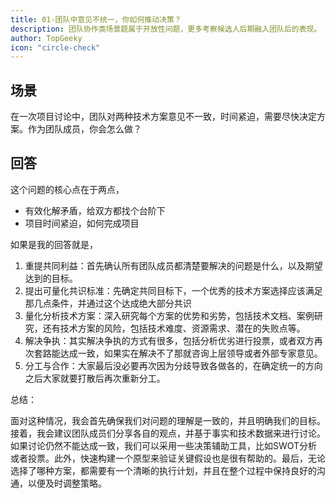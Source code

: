 ```yaml
---
title: 01-团队中意见不统一，你如何推动决策？
description: 团队协作类场景题属于开放性问题，更多考察候选人后期融入团队后的表现。
author: TopGeeky
icon: "circle-check"
---
```


## 场景

在一次项目讨论中，团队对两种技术方案意见不一致，时间紧迫，需要尽快决定方案。作为团队成员，你会怎么做？

## 回答

这个问题的核心点在于两点，

- 有效化解矛盾，给双方都找个台阶下
- 项目时间紧迫，如何完成项目

如果是我的回答就是，

1. 重提共同利益：首先确认所有团队成员都清楚要解决的问题是什么，以及期望达到的目标。
2. 提出可量化共识标准：先确定共同目标下，一个优秀的技术方案选择应该满足那几点条件，并通过这个达成绝大部分共识
3. 量化分析技术方案：深入研究每个方案的优势和劣势，包括技术文档、案例研究，还有技术方案的风险，包括技术难度、资源需求、潜在的失败点等。
4. 解决争执：其实解决争执的方式有很多，包括分析优劣进行投票，或者双方再次套路能达成一致，如果实在解决不了那就咨询上层领导或者外部专家意见。
5. 分工与合作：大家最后没必要再次因为分歧导致各做各的，在确定统一的方向之后大家就要打散后再次重新分工。

总结：

面对这种情况，我会首先确保我们对问题的理解是一致的，并且明确我们的目标。接着，我会建议团队成员们分享各自的观点，并基于事实和技术数据来进行讨论。如果讨论仍然不能达成一致，我们可以采用一些决策辅助工具，比如SWOT分析或者投票。此外，快速构建一个原型来验证关键假设也是很有帮助的。最后，无论选择了哪种方案，都需要有一个清晰的执行计划，并且在整个过程中保持良好的沟通，以便及时调整策略。